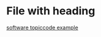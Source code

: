 # File with heading

[software topic](https://gist.github.com/0xPratyush/86cd892b093f01d83223bfa9d063f70d)[code example](https://gist.github.com/0xPratyush/ca45115e7fb5533a0643363cb91b3d8f)
